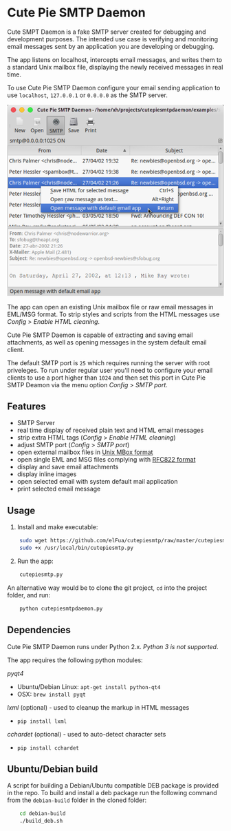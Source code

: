 # Cute Pie SMTP Daemon
Cute SMPT Daemon is a fake SMTP server created for debugging and development purposes. The intended use case is verifying and monitoring email messages sent by an application you are developing or debugging.

The app listens on localhost, intercepts email messages, and writes them to a standard Unix mailbox file, displaying the newly received messages in real time.

To use Cute Pie SMTP Daemon configure your email sending application to use `localhost`, `127.0.0.1` or `0.0.0.0` as the SMTP server.

![Cute Pie SMTP Deamon](/images/screenshot.png?raw=true "Cute Pie SMTP Daemon main window")

The app can open an existing Unix mailbox file or raw email messages in EML/MSG format. To strip styles and scripts from the HTML messages use *Config* > *Enable HTML cleaning*.

Cute Pie SMTP Daemon is capable of extracting and saving email attachments, as well as opening messages in the system default email client. 

The default SMTP port is `25` which requires running the server with root priveleges. To run under regular user you'll need to configure your email clients to use a port higher than `1024` and then set this port in Cute Pie SMTP Deamon via the menu option *Config* > *SMTP port*.

## Features

- SMTP Server
- real time display of received plain text and HTML email messages
- strip extra HTML tags (*Config* > *Enable HTML cleaning*)
- adjust SMTP port (*Config* > *SMTP port*)
- open external mailbox files in [Unix MBox format](https://en.wikipedia.org/wiki/Mbox)
- open single EML and MSG files complying with [RFC822 format](http://www.ietf.org/rfc/rfc0822.txt)
- display and save email attachments
- display inline images
- open selected email with system default mail application
- print selected email message

## Usage

1. Install and make executable:
    
```bash
    sudo wget https://github.com/elFua/cutepiesmtp/raw/master/cutepiesmtp.py -O /usr/local/bin/cutepiesmtp.py
    sudo +x /usr/local/bin/cutepiesmtp.py
```

2. Run the app:

```bash
    cutepiesmtp.py
```
    
An alternative way would be to clone the git project, `cd` into the project folder, and run:
    
```bash
    python cutepiesmtpdaemon.py
```

## Dependencies

Cute Pie SMTP Daemon runs under Python 2.x. _Python 3 is not supported_.

The app requires the following python modules:

*pyqt4*
  
  
  - Ubuntu/Debian Linux: `apt-get install python-qt4`
  - OSX: `brew install pyqt`

*lxml* (optional) - used to cleanup the markup in HTML messages
  
  - `pip install lxml`
  
*cchardet* (optional) - used to auto-detect character sets
  
  - `pip install cchardet`
 
## Ubuntu/Debian build

A script for building a Debian/Ubuntu compatible DEB package is provided in the repo. To build and install a deb package run the following command from the `debian-build` folder in the cloned folder:

```bash
    cd debian-build
    ./build_deb.sh
```
    
    
